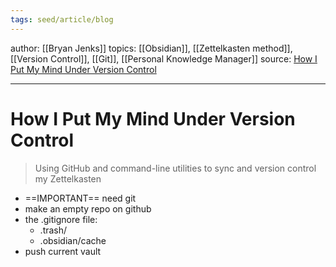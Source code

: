 ```yaml
---
tags: seed/article/blog
---
```


author: [[Bryan Jenks]]
topics: [[Obsidian]], [[Zettelkasten method]], [[Version Control]], [[Git]], [[Personal Knowledge Manager]]
source: [How I Put My Mind Under Version Control](https://medium.com/analytics-vidhya/how-i-put-my-mind-under-version-control-24caea37b8a5)

---

# How I Put My Mind Under Version Control

> Using GitHub and command-line utilities to sync and version control my Zettelkasten

- ==IMPORTANT== need git
- make an empty repo on github
- the .gitignore file:
	- .trash/
	- .obsidian/cache
- push current vault